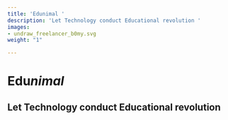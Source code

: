 ```yaml
---
title: 'Edunimal '
description: 'Let Technology conduct Educational revolution '
images:
- undraw_freelancer_b0my.svg
weight: "1"

---
```

# **Edu**_nimal_

## Let Technology conduct Educational revolution 